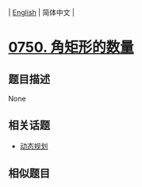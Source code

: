 
| [English](README_EN.md) | 简体中文 |
# [0750. 角矩形的数量](https://leetcode-cn.com/problems/number-of-corner-rectangles/)
## 题目描述
None
## 相关话题
- [动态规划](https://leetcode-cn.com/tag/dynamic-programming)
## 相似题目

